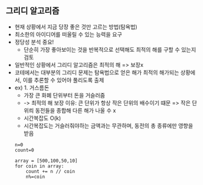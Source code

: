 ## 그리디 알고리즘
+ 현재 상황에서 지금 당장 좋은 것만 고르는 방법(탐욕법)
+ 최소한의 아이디어를 떠올릴 수 있는 능력을 요구
+ 정당성 분석 중요!
    + 단순히 가장 좋아보이는 것을 반복적으로 선택해도 최적의 해를 구할 수 있는지 검토
+ 일반적인 상황에서 그리디 알고리즘은 최적의 해 => 보장x
+ 코테에서는 대부분의 그리디 문제는 탐욕법으로 얻은 해가 최적의 해가되는 상황에서, 이를 추론할 수 있어야 풀리도록 출제
+ ex) 1. 거스름돈
    + 가장 큰 화폐 단위부터 돈을 거슬러줌
    + -> 최적의 해 보장 이유: 큰 단위가 항상 작은 단위의 배수이기 떄문 => 작은 단위릐 동전들을 종합해 다른 해가 나올 수 x
    + 시간복잡도 O(k)
    + 시간복잡도는 거슬러줘야하는 금액과는 무관하며, 동전의 총 종류에만 영향을 받음
    ```
    n=0 
    count=0
    
    array = [500,100,50,10]
    for coin in array:
        count += n // coin
        n%=coin
    ```
    